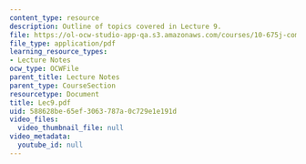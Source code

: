```yaml
---
content_type: resource
description: Outline of topics covered in Lecture 9.
file: https://ol-ocw-studio-app-qa.s3.amazonaws.com/courses/10-675j-computational-quantum-mechanics-of-molecular-and-extended-systems-fall-2004/588628be65ef3063787a0c729e1e191d_Lec9.pdf
file_type: application/pdf
learning_resource_types:
- Lecture Notes
ocw_type: OCWFile
parent_title: Lecture Notes
parent_type: CourseSection
resourcetype: Document
title: Lec9.pdf
uid: 588628be-65ef-3063-787a-0c729e1e191d
video_files:
  video_thumbnail_file: null
video_metadata:
  youtube_id: null
---
```

